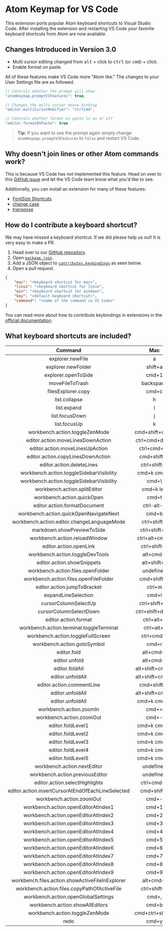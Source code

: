 # Atom Keymap for VS Code

This extension ports popular Atom keyboard shortcuts to Visual Studio Code. After installing the extension and restarting VS Code your favorite keyboard shortcuts from Atom are now available. 

## Changes Introduced in Version 3.0

- Multi cursor editing changed from <kbd>alt</kbd> + click to <kbd>ctrl</kbd> (or <kbd>cmd</kbd>) + click. 
- Enable format on paste. 

All of these features make VS Code more "Atom like." The changes to your User Settings file are as followed. 

```javascript
// Controls whether the prompt will show
"atomKeymap.promptV3Features": true,

// Changes the multi cursor mouse binding
"editor.multiCursorModifier": "ctrlCmd",

// Controls whether format on paste is on or off
"editor.formatOnPaste": true
```

>**Tip:** If you want to see the prompt again simply change `atomKeymap.promptV3Features` to `false` and restart VS Code. 

## Why doesn't join lines or other Atom commands work? 

This is because VS Code has not implemented this feature. Head on over to this [GitHub issue](https://github.com/microsoft/vscode/issues/14316) and let the VS Code team know what you'd like to see. 

Additionally, you can install an extension for many of these features:

* [FontSize Shortcuts](https://marketplace.visualstudio.com/items?itemName=peterjuras.fontsize-shortcuts)
* [change case](https://marketplace.visualstudio.com/items?itemName=wmaurer.change-case)
* [transpose](https://marketplace.visualstudio.com/items?itemName=v4run.transpose)

## How do I contribute a keyboard shortcut?

We may have missed a keyboard shortcut. If we did please help us out! It is very easy to make a PR. 

1. Head over to our [GitHub repository](https://github.com/waderyan/vscode-atom-keybindings). 
2. Open [`package.json`](https://github.com/waderyan/vscode-atom-keybindings/blob/master/package.json). 
3. Add a JSON object to [`contributes.keybindings`](https://github.com/waderyan/vscode-atom-keybindings/blob/master/package.json#L25) as seen below. 
4. Open a pull request. 

```json
{
    "mac": "<keyboard shortcut for mac>",
    "linux": "<keyboard shortcut for linux",
    "win": "<keyboard shortcut for windows",
    "key": "<default keyboard shortcut>",
    "command": "<name of the command in VS Code>"
}
```

You can read more about how to contribute keybindings in extensions in the [official documentation](http://code.visualstudio.com/docs/extensionAPI/extension-points#_contributeskeybindings). 

## What keyboard shortcuts are included?

| Command | Mac | Windows | Linux |
| :---------: | :---------: | :---------: | :----------: |
| explorer.newFile | a | a | a |
| explorer.newFolder | shift+a | shift+a | shift+a |
| explorer.openToSide | cmd+1 | ctrl+1 | ctrl+1 |
| moveFileToTrash | backspace | backspace | backspace |
| filesExplorer.copy | cmd+c | ctrl+c | ctrl+c |
| list.collapse | h | h | h |
| list.expand | l | l | l |
| list.focusDown | j | j | j |
| list.focusUp | k | k | k |
| workbench.action.toggleZenMode | cmd+shift+ctrl+f | shift+f11 | shift+f11 |
| editor.action.moveLinesDownAction | ctrl+cmd+down | ctrl+down | ctrl+down |
| editor.action.moveLinesUpAction | ctrl+cmd+up | ctrl+up | ctrl+up |
| editor.action.copyLinesDownAction | cmd+shift+d | ctrl+shift+d | ctrl+shift+d |
| editor.action.deleteLines | ctrl+shift+k | ctrl+shift+k | ctrl+shift+k |
| workbench.action.toggleSidebarVisibility | cmd+k cmd+b | ctrl+k ctrl+b | ctrl+k ctrl+b |
| workbench.action.toggleSidebarVisibility | cmd+\ | ctrl+\ | ctrl+\ |
| workbench.action.splitEditor | cmd+k left | ctrl+k left | ctrl+k left |
| workbench.action.quickOpen | cmd+t | ctrl+t | undefined |
| editor.action.formatDocument | ctrl-alt-b | undefined | undefined |
| workbench.action.quickOpenNavigateNext | cmd+b | ctrl+b | ctrl+b |
| workbench.action.editor.changeLanguageMode | ctrl+shift+l | ctrl+shift+l | ctrl+shift+l |
| markdown.showPreviewToSide | ctrl+shift+m | ctrl+shift+m | ctrl+shift+m |
| workbench.action.reloadWindow | ctrl+alt+cmd+l | alt+ctrl+r | alt+ctrl+r |
| editor.action.openLink | ctrl+shift+o | undefined | undefined |
| workbench.action.toggleDevTools | alt+cmd+i | ctrl+alt+i | ctrl+alt+i |
| editor.action.showSnippets | alt+shift+s | alt+shift+s | alt+shift+s |
| workbench.action.files.openFolder | undefined | ctrl+shift+o | ctrl+shift+o |
| workbench.action.files.openFileFolder | cmd+shift+o | undefined | undefined |
| editor.action.jumpToBracket | ctrl+m | ctrl+m | ctrl+m |
| expandLineSelection | cmd+l | ctrl+l | ctrl+l |
| cursorColumnSelectUp | ctrl+shift+up | undefined | shift+alt+up |
| cursorColumnSelectDown | ctrl+shift+down | undefined | shift+alt+down |
| editor.action.format | ctrl+alt+b | alt+shift+f | ctrl+shift+i |
| workbench.action.terminal.toggleTerminal | ctrl+alt+t | ctrl+` | ctrl+` |
| workbench.action.toggleFullScreen | ctrl+cmd+f | f11 | f11 |
| workbench.action.gotoSymbol | cmd+r | ctrl+r | ctrl+r |
| editor.fold | alt+cmd+[ | ctrl+alt+/ | ctrl+alt+/ |
| editor.unfold | alt+cmd+] | ctrl+alt+/ | ctrl+alt+/ |
| editor.foldAll | alt+shift+cmd+[ | ctrl+alt+[ | ctrl+alt+[ |
| editor.unfoldAll | alt+shift+cmd+] | ctrl+alt+] | ctrl+alt+] |
| editor.action.commentLine | cmd+shift+7 | undefined | undefined |
| editor.unfoldAll | alt+shift+cmd+] | ctrl+alt+] | ctrl+alt+] |
| editor.unfoldAll | cmd+k cmd-0 | undefined | undefined |
| workbench.action.zoomIn | cmd+= | undefined | undefined |
| workbench.action.zoomOut | cmd+- | undefined | undefined |
| editor.foldLevel1 | cmd+k cmd+1 | ctrl+k ctrl+1 | ctrl+k ctrl+1 |
| editor.foldLevel2 | cmd+k cmd+2 | ctrl+k ctrl+2 | ctrl+k ctrl+2 |
| editor.foldLevel3 | cmd+k cmd+3 | ctrl+k ctrl+3 | ctrl+k ctrl+3 |
| editor.foldLevel4 | cmd+k cmd+4 | ctrl+k ctrl+4 | ctrl+k ctrl+4 |
| editor.foldLevel5 | cmd+k cmd+5 | ctrl+k ctrl+5 | ctrl+k ctrl+5 |
| workbench.action.nextEditor | undefined | ctrl+pagedown | ctrl+pagedown |
| workbench.action.previousEditor | undefined | ctrl+pageup | ctrl+pageup |
| editor.action.selectHighlights | ctrl+cmd+g | alt+f3 | alt+f3 |
| editor.action.insertCursorAtEndOfEachLineSelected | cmd+shift+l | alt+shift+l | alt+shift+l |
| workbench.action.zoomOut | cmd+- | ctrl+- | ctrl+- |
| workbench.action.openEditorAtIndex1 | cmd+1 | alt+1 | alt+1 |
| workbench.action.openEditorAtIndex2 | cmd+2 | alt+2 | alt+2 |
| workbench.action.openEditorAtIndex3 | cmd+3 | alt+3 | alt+3 |
| workbench.action.openEditorAtIndex4 | cmd+4 | alt+4 | alt+4 |
| workbench.action.openEditorAtIndex5 | cmd+5 | alt+5 | alt+5 |
| workbench.action.openEditorAtIndex6 | cmd+6 | alt+6 | alt+6 |
| workbench.action.openEditorAtIndex7 | cmd+7 | alt+7 | alt+7 |
| workbench.action.openEditorAtIndex8 | cmd+8 | alt+8 | alt+8 |
| workbench.action.openEditorAtIndex9 | cmd+9 | alt+9 | alt+9 |
| workbench.files.action.showActiveFileInExplorer | alt+cmd+\ | ctrl+shift+\ | ctrl+shift+\ |
| workbench.action.files.copyPathOfActiveFile | ctrl+shift+c | ctrl+shift+c | ctrl+shift+c |
| workbench.action.openGlobalSettings | cmd+, | ctrl+, | ctrl+, |
| workbench.action.showAllEditors | cmd+b | ctrl+b | ctrl+b |
| workbench.action.toggleZenMode | cmd+ctrl+shift+f | shift+f11 | shift+f11 |
| redo | cmd+y | ctrl+y | ctrl+y |
